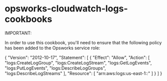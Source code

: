 opsworks-cloudwatch-logs-cookbooks
==================================

IMPORTANT:

In order to use this cookbook, you'll need to ensure that the following policy has been added to the Opsworks service role:

 {
  "Version": "2012-10-17",
  "Statement": [
    {
      "Effect": "Allow",
      "Action": [
        "logs:CreateLogGroup",
        "logs:CreateLogStream",
        "logs:GetLogEvents",
        "logs:PutLogEvents",
        "logs:DescribeLogGroups",
        "logs:DescribeLogStreams"
      ],
      "Resource": [
        "arn:aws:logs:us-east-1:*:*"
      ]
    }
  ]
}

